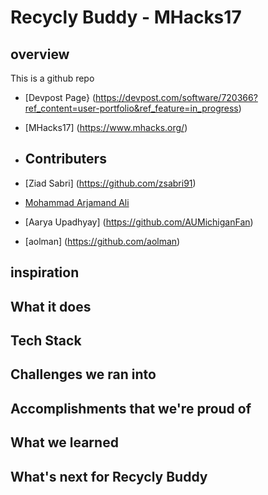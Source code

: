 # Recycly Buddy - MHacks17

## overview
This is a github repo

- [Devpost Page} (https://devpost.com/software/720366?ref_content=user-portfolio&ref_feature=in_progress)
- [MHacks17] (https://www.mhacks.org/)

- ## Contributers
- [Ziad Sabri] (https://github.com/zsabri91)
- [Mohammad Arjamand Ali](https://github.com/Mohammad4844)
- [Aarya Upadhyay] (https://github.com/AUMichiganFan)
- [aolman] (https://github.com/aolman)


## inspiration


## What it does


## Tech Stack


## Challenges we ran into


## Accomplishments that we're proud of


## What we learned

## What's next for Recycly Buddy




